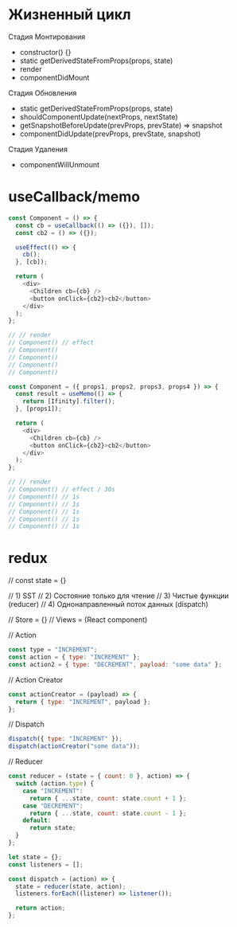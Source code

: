 # Жизненный цикл

Стадия Монтирования

- constructor() {}
- static getDerivedStateFromProps(props, state)
- render
- componentDidMount

Стадия Обновления

- static getDerivedStateFromProps(props, state)
- shouldComponentUpdate(nextProps, nextState)
- getSnapshotBeforeUpdate(prevProps, prevState) => snapshot
- componentDidUpdate(prevProps, prevState, snapshot)

Стадия Удаления

- componentWillUnmount

# useCallback/memo

```js
const Component = () => {
  const cb = useCallback(() => ({}), []);
  const cb2 = () => ({});

  useEffect(() => {
    cb();
  }, [cb]);

  return (
    <div>
      <Children cb={cb} />
      <button onClick={cb2}>cb2</button>
    </div>
  );
};

// // render
// Component() // effect
// Component()
// Component()
// Component()
// Component()
```

```js
const Component = ({ props1, props2, props3, props4 }) => {
  const result = useMemo(() => {
    return [Ifinity].filter();
  }, [props1]);

  return (
    <div>
      <Children cb={cb} />
      <button onClick={cb2}>cb2</button>
    </div>
  );
};

// // render
// Component() // effect / 30s
// Component() // 1s
// Component() // 1s
// Component() // 1s
// Component() // 1s
// Component() // 1s
```

# redux

// const state = {}

// 1) SST
// 2) Состояние только для чтение
// 3) Чистые функции (reducer)
// 4) Однонаправленный поток данных (dispatch)

// Store = {}
// Views = (React component)

// Action

```js
const type = "INCREMENT";
const action = { type: "INCREMENT" };
const action2 = { type: "DECREMENT", payload: "some data" };
```

// Action Creator

```js
const actionCreator = (payload) => {
  return { type: "INCREMENT", payload };
};
```

// Dispatch

```js
dispatch({ type: "INCREMENT" });
dispatch(actionCreator("some data"));
```

// Reducer

```js
const reducer = (state = { count: 0 }, action) => {
  switch (action.type) {
    case "INCREMENT":
      return { ...state, count: state.count + 1 };
    case "DECREMENT":
      return { ...state, count: state.count - 1 };
    default:
      return state;
  }
};

let state = {};
const listeners = [];

const dispatch = (action) => {
  state = reducer(state, action);
  listeners.forEach((listener) => listener());

  return action;
};
```
